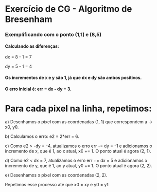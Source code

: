 # Exercício de CG - Algoritmo de Bresenham

### Exemplificando com o ponto (1,1) e (8,5)

#### Calculando as diferenças: 

dx = 8 - 1 = 7

dy = 5 - 1 = 4

#### Os incrementos de x e y são 1, já que dx e dy são ambos positivos.
#### O erro inicial é: err = dx - dy = 3.

# Para cada pixel na linha, repetimos:

a) Desenhamos o pixel com as coordenadas (1, 1) que correspondem a -> x0, y0.

b) Calculamos o erro: e2 = 2*err = 6.

c) Como e2 > -dy = -4, atualizamos o erro err -= dy = -1 e adicionamos o incremento de x, que é 1, ao x atual, x0 += 1. O ponto atual é agora (2, 1).

d) Como e2 < dx = 7, atualizamos o erro err += dx = 5 e adicionamos o incremento de y, que é 1, ao y atual, y0 += 1. O ponto atual é agora (2, 2).

e) Desenhamos o pixel com as coordenadas (2, 2).

Repetimos esse processo até que x0 = xy e y0 = y1
